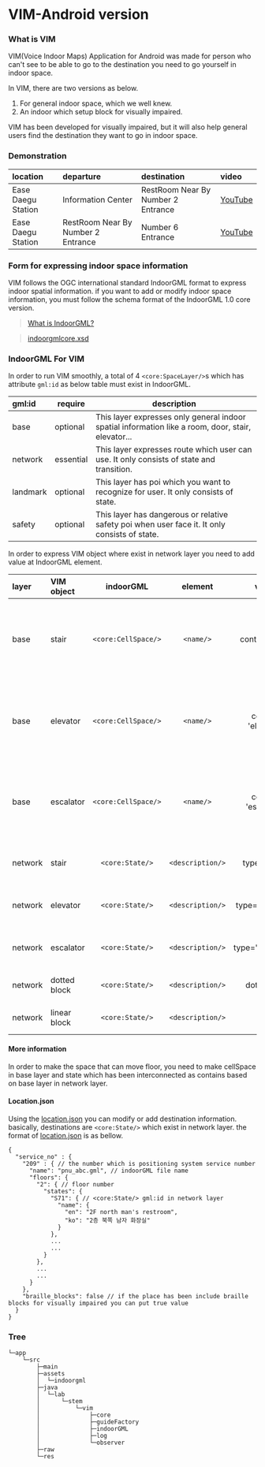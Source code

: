 # VIM-Android version
 
### What is VIM
VIM(Voice Indoor Maps) Application for Android was made for person who can't see to be able to go to the destination you need to go yourself in indoor space.

In VIM, there are two versions as below.

1. For general indoor space, which we well knew.
2. An indoor which setup block for visually impaired.

VIM has been developed for visually impaired, but it will also help general users find the destination they want to go in indoor space.

### Demonstration
|location|departure|destination|video
|:--|:--|:--|:--|
|Ease Daegu Station|Information Center|RestRoom Near By Number 2 Entrance|[YouTube](https://youtu.be/KjH6fsr74Jc "VIM Demonstration at 동대구역(1)")|
|Ease Daegu Station|RestRoom Near By Number 2 Entrance|Number 6 Entrance|[YouTube](https://youtu.be/EPm08nGf39k "VIM Demonstration at 동대구역(2)")|


### Form for expressing indoor space information

VIM follows the OGC international standard IndoorGML format to express indoor spatial information. if you want to add or modify indoor space information, you must follow the schema format of the IndoorGML 1.0 core version.

> [What is IndoorGML?](http://www.indoorgml.net/ "OGC Standard for Indoor Spatial Information")

> [indoorgmlcore.xsd](http://schemas.opengis.net/indoorgml/1.0/indoorgmlcore.xsd "indoorgmlcore.xsd")

### IndoorGML For VIM

In order to run VIM smoothly, a total of 4 ```<core:SpaceLayer/>```s which has attribute ```gml:id``` as below table must exist in IndoorGML.

|gml:id|require|description|
|:--|--|--|
|base|optional|This layer expresses only general indoor spatial information like a room, door, stair, elevator...|
|network|essential|This layer expresses route which user can use. It only consists of state and transition.|
|landmark|optional|This layer has poi which you want to recognize for user. It only consists of state.|
|safety|optional|This layer has dangerous or relative safety poi when user face it. It only consists of state.|

In order to express VIM object where exist in network layer you need to add value at IndoorGML element.

|layer|VIM object|indoorGML|element|value|description|
|:--|:--|:--:|:--:|:--:|:--|
|base|stair|```<core:CellSpace/>```|```<name/>```|contain 'stair' |It represent the space of interLayerConnected state which has description value as `type="stair"`  and exist in network layer|
|base|elevator|```<core:CellSpace/>```|```<name/>```|contain 'elevator' |It represent the space of interLayerConnected state which has description value as `type="elevator"` and exist in network layer|
|base|escalator|```<core:CellSpace/>```|```<name/>```|contain 'escalator' |It represent the space of interLayerConnected state which has description value as `type="escalator"`  and exist in network layer|
|network|stair|```<core:State/>```|```<description/>```|type="stair" |It must be connected to other floor state as transition and |
|network|elevator|```<core:State/>```|```<description/>```|type="elevator" |It must be connected to other floor state as transition|
|network|escalator|```<core:State/>```|```<description/>```|type="escalator" |It must be connected to other floor state as transition|
|network|dotted block|```<core:State/>```|```<description/>```|dot="true" |It will work when turn on the visually impaired version|
|network|linear block|```<core:State/>```|```<description/>```|null|It will work when turn on the visually impaired version|

#### More information

In order to make the space that can move floor, you need to make cellSpace in base layer and state which has been interconnected as contains based on base layer in network layer.

#### Location.json

Using the [location.json](./app/src/assets/../main/assets/location.json) you can modify or add destination information. basically, destinations are  ```<core:State/>``` which exist in network layer. the format of [location.json](./app/src/assets/../main/assets/location.json) is as bellow.

```
{
  "service_no" : {
    "209" : { // the number which is positioning system service number
      "name": "pnu_abc.gml", // indoorGML file name
      "floors": {
        "2": { // floor number
          "states": {
            "S71": { // <core:State/> gml:id in network layer
              "name": {
                "en": "2F north man's restroom",
                "ko": "2층 북쪽 남자 화장실"
              }
            },
            ...
            ...
          }
        },
        ...
        ...
      }
    },
    "braille_blocks": false // if the place has been include braille blocks for visually impaired you can put true value
  }
}
```
### Tree
```
└─app
    └─src
        ├─main
        ├─assets
        │  └─indoorgml
        ├─java
        │  └─lab
        │      └─stem
        │          └─vim
        │              ├─core
        │              ├─guideFactory
        │              ├─indoorGML
        │              ├─log
        │              └─observer
        ├─raw
        └─res
```




